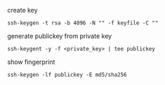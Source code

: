 create key
```
ssh-keygen -t rsa -b 4096 -N "" -f keyfile -C ""
```

generate publickey from private key
```
ssh-keygent -y -f <private_key> | tee publickey
```


show fingerprint
```
ssh-keygen -lf publickey -E md5/sha256
```
